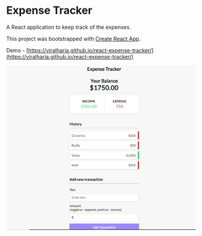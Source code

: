 # Expense Tracker

A React application to keep track of the expenses.

This project was bootstrapped with [Create React App](https://github.com/facebook/create-react-app).

Demo - [https://viralharia.github.io/react-expense-tracker/](https://viralharia.github.io/react-expense-tracker/)

![screenshot](./screenshot.PNG)
